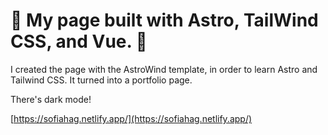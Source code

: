 # 🦄 My page built with Astro, TailWind CSS, and Vue. 🦄

I created the page with the AstroWind template, in order to learn Astro and Tailwind CSS. It turned into a portfolio page.

There's dark mode!

[https://sofiahag.netlify.app/](https://sofiahag.netlify.app/)
